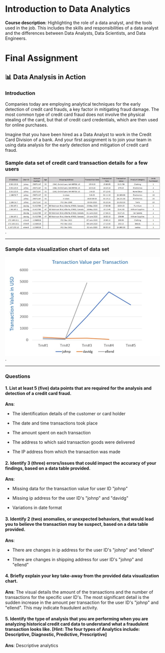 # Introduction to Data Analytics

**Course description**: Highlighting the role of a data analyst, and the tools used in the job. This includes the skills and responsibilities of a data analyst and the differences between Data Analysts, Data Scientists, and Data Engineers.

# Final Assignment

## 📊 Data Analysis in Action

### Introduction

Companies today are employing analytical techniques for the early detection of credit card frauds, a key factor in mitigating fraud damage. The most common type of credit card fraud does not involve the physical stealing of the card, but that of credit card credentials, which are then used for online purchases.

Imagine that you have been hired as a Data Analyst to work in the Credit Card Division of a bank. And your first assignment is to join your team in using data analysis for the early detection and mitigation of credit card fraud.   

### Sample data set of credit card transaction details for a few users

<img src="images/week-5-assignment-dataset-sample.jpg" align="left" width="1100">.

---

### Sample data visualization chart of data set

<img src="images/week-5-assignment-dataset-visual.jpg" align="left" width="1100">.

---

### Questions

#### 1. List at least 5 (five) data points that are required for the analysis and detection of a credit card fraud. 

**Ans**: 

  * The identification details of the customer or card holder 

  * The date and time transactions took place

  * The amount spent on each transaction

  * The address to which said transaction goods were delivered

  * The IP address from which the transaction was made

#### 2. Identify 3 (three) errors/issues that could impact the accuracy of your findings, based on a data table provided. 

**Ans**: 

  * Missing data for the transaction value for user ID "johnp"

  * Missing ip address for the user ID's "johnp" and "davidg"

  * Variations in date format

#### 3. Identify 2 (two) anomalies, or unexpected behaviors, that would lead you to believe the transaction may be suspect, based on a data table provided. 

**Ans**: 

  * There are changes in ip address for the user ID's "johnp" and "ellend"

  * There are changes in shipping address for user ID's "johnp" and "ellend"

#### 4. Briefly explain your key take-away from the provided data visualization chart. 

**Ans**: The visual details the amount of the transactions and the number of transactions for the specific user ID's. The most significant detail is the sudden increase in the amount per transaction for the user ID's "johnp" and "ellend". This may indicate fraudulent activity.

#### 5. Identify the type of analysis that you are performing when you are analyzing historical credit card data to understand what a fraudulent transaction looks like. [Hint: The four types of Analytics include: Descriptive, Diagnostic, Predictive, Prescriptive]  

**Ans**: Descriptive analytics

